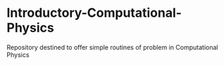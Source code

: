 # Introductory-Computational-Physics

Repository destined to offer simple routines of problem in Computational Physics
